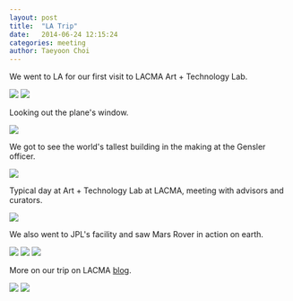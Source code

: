 ```yaml
---
layout: post
title:  "LA Trip"
date:   2014-06-24 12:15:24
categories: meeting
author: Taeyoon Choi
---
```


We went to LA for our first visit to LACMA Art + Technology Lab.

<img src="https://farm4.staticflickr.com/3843/14375206211_1a39ca9834_z.jpg">

<img src="https://farm4.staticflickr.com/3880/14353046714_5467d28444_c.jpg">

Looking out the plane's window.

<img src="https://farm6.staticflickr.com/5588/14167455528_b33b969baa.jpg">

We got to see the world's tallest building in the making at the Gensler officer.

<img src="https://farm4.staticflickr.com/3847/14374270933_118a060f85_z.jpg">

Typical day at Art + Technology Lab at LACMA, meeting with advisors and curators.

<img src="https://farm4.staticflickr.com/3838/14374271793_9ca9f7dcb5_z.jpg">

We also went to JPL's facility and saw Mars Rover in action on earth.

<img src="https://farm4.staticflickr.com/3853/14192107737_70de1b123a_z.jpg">

<img src="https://farm6.staticflickr.com/5522/14352530012_768b417796_z.jpg">

 

<img src = "https://farm3.staticflickr.com/2936/14350767571_6f64b26b56_z.jpg">

More on our trip on LACMA <a href="http://lacma.wordpress.com/2014/05/22/art-technology-lab-artists-visit-l-a/">blog</a>.

<img src ="https://farm3.staticflickr.com/2904/14378547455_30b7010c9a_z.jpg">

<img src="https://farm3.staticflickr.com/2938/14350769031_5a977eed2b_z.jpg">